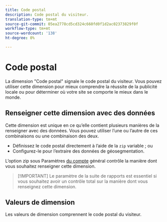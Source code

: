 ```yaml
---
title: Code postal
description: Code postal du visiteur.
translation-type: tm+mt
source-git-commit: 05ea2778cd5cd324c660fd0f1d2ac02373829f0f
workflow-type: tm+mt
source-wordcount: '138'
ht-degree: 0%

---
```



# Code postal

La dimension &quot;Code postal&quot; signale le code postal du visiteur. Vous pouvez utiliser cette dimension pour mieux comprendre la réussite de la publicité locale ou pour déterminer où votre site se comporte le mieux dans le monde.

## Renseigner cette dimension avec des données

Cette dimension est unique en ce qu’elle contient plusieurs manières de la renseigner avec des données. Vous pouvez utiliser l’une ou l’autre de ces combinaisons ou une combinaison des deux.

* Définissez le code postal directement à l’aide de la `zip` variable ; ou
* Configurez-le pour l’extraire des données de géosegmentation.

L’option  zip sous Paramètres [du compte](/help/admin/admin/general-acct-settings-admin.md) général contrôle la manière dont vous souhaitez renseigner cette dimension.

>[!IMPORTANT] Le paramètre de la suite de rapports est essentiel si vous souhaitez avoir un contrôle total sur la manière dont vous renseignez cette dimension.

## Valeurs de dimension

Les valeurs de dimension comprennent le code postal du visiteur.